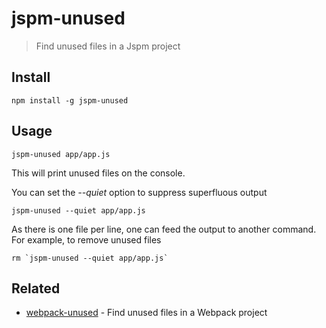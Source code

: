 # jspm-unused

> Find unused files in a Jspm project

## Install

```shell
npm install -g jspm-unused
```

## Usage

```shell
jspm-unused app/app.js
```

This will print unused files on the console.

You can set the *--quiet* option to suppress superfluous output
```shell
jspm-unused --quiet app/app.js
```

As there is one file per line, one can feed the output to another command.
For example, to remove unused files
```shell
rm `jspm-unused --quiet app/app.js`
```

## Related

- [webpack-unused](https://github.com/latentflip/webpack-unused) - Find unused files in a Webpack project

